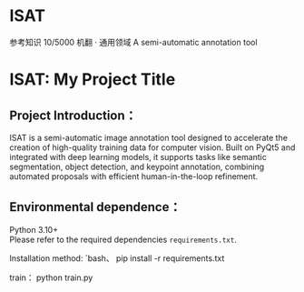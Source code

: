 # ISAT
参考知识 10/5000  机翻 · 通用领域 A semi-automatic annotation tool

# ISAT: My Project Title

## Project Introduction：
ISAT is a semi-automatic image annotation tool designed to accelerate the creation of high-quality training data for computer vision. Built on PyQt5 and integrated with deep learning models, it supports tasks like semantic segmentation, object detection, and keypoint annotation, combining automated proposals with efficient human-in-the-loop refinement.

##  Environmental dependence：
Python 3.10+  
Please refer to the required dependencies `requirements.txt`.

Installation method:
`bash、
pip install -r requirements.txt

train：
python train.py


